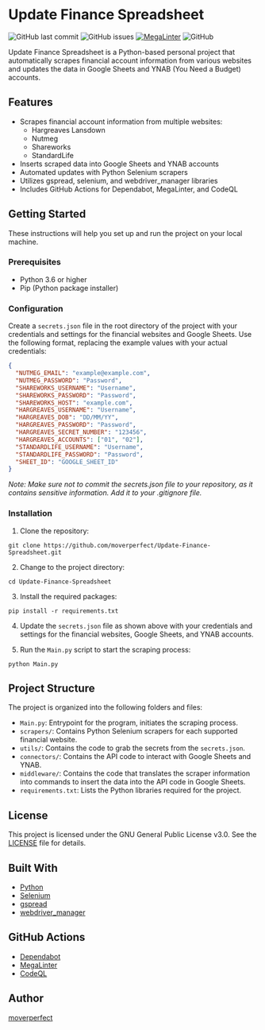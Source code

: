 # Update Finance Spreadsheet

![GitHub last commit](https://img.shields.io/github/last-commit/moverperfect/Update-Finance-Spreadsheet?label=last%20activity)
![GitHub issues](https://img.shields.io/github/issues-raw/moverperfect/Update-Finance-Spreadsheet)
[![MegaLinter](https://github.com/moverperfect/Update-Finance-Spreadsheet/workflows/MegaLinter/badge.svg?branch=main)](https://github.com/moverperfect/Update-Finance-Spreadsheet/actions?query=workflow%3AMegaLinter+branch%3Amain)
![GitHub](https://img.shields.io/github/license/moverperfect/Update-Finance-Spreadsheet)

Update Finance Spreadsheet is a Python-based personal project that automatically scrapes financial account information from various websites and updates the data in Google Sheets and YNAB (You Need a Budget) accounts.

## Features

- Scrapes financial account information from multiple websites:
  - Hargreaves Lansdown
  - Nutmeg
  - Shareworks
  - StandardLife
- Inserts scraped data into Google Sheets and YNAB accounts
- Automated updates with Python Selenium scrapers
- Utilizes gspread, selenium, and webdriver_manager libraries
- Includes GitHub Actions for Dependabot, MegaLinter, and CodeQL

## Getting Started

These instructions will help you set up and run the project on your local machine.

### Prerequisites

- Python 3.6 or higher
- Pip (Python package installer)

### Configuration

Create a `secrets.json` file in the root directory of the project with your credentials and settings for the financial websites and Google Sheets. Use the following format, replacing the example values with your actual credentials:

```json
{
  "NUTMEG_EMAIL": "example@example.com",
  "NUTMEG_PASSWORD": "Password",
  "SHAREWORKS_USERNAME": "Username",
  "SHAREWORKS_PASSWORD": "Password",
  "SHAREWORKS_HOST": "example.com",
  "HARGREAVES_USERNAME": "Username",
  "HARGREAVES_DOB": "DD/MM/YY",
  "HARGREAVES_PASSWORD": "Password",
  "HARGREAVES_SECRET_NUMBER": "123456",
  "HARGREAVES_ACCOUNTS": ["01", "02"],
  "STANDARDLIFE_USERNAME": "Username",
  "STANDARDLIFE_PASSWORD": "Password",
  "SHEET_ID": "GOOGLE_SHEET_ID"
}
```

_Note: Make sure not to commit the secrets.json file to your repository, as it contains sensitive information. Add it to your .gitignore file._

### Installation

1. Clone the repository:

```
git clone https://github.com/moverperfect/Update-Finance-Spreadsheet.git
```

2. Change to the project directory:

```
cd Update-Finance-Spreadsheet
```

3. Install the required packages:

```
pip install -r requirements.txt
```

4. Update the `secrets.json` file as shown above with your credentials and settings for the financial websites, Google Sheets, and YNAB accounts.

5. Run the `Main.py` script to start the scraping process:

```
python Main.py
```

## Project Structure

The project is organized into the following folders and files:

- `Main.py`: Entrypoint for the program, initiates the scraping process.
- `scrapers/`: Contains Python Selenium scrapers for each supported financial website.
- `utils/`: Contains the code to grab the secrets from the `secrets.json`.
- `connectors/`: Contains the API code to interact with Google Sheets and YNAB.
- `middleware/`: Contains the code that translates the scraper information into commands to insert the data into the API code in Google Sheets.
- `requirements.txt`: Lists the Python libraries required for the project.

## License

This project is licensed under the GNU General Public License v3.0. See the [LICENSE](LICENSE) file for details.

## Built With

- [Python](https://www.python.org/)
- [Selenium](https://selenium-python.readthedocs.io/)
- [gspread](https://gspread.readthedocs.io/en/latest/)
- [webdriver_manager](https://github.com/SergeyPirogov/webdriver_manager)

## GitHub Actions

- [Dependabot](https://github.com/dependabot/dependabot-core)
- [MegaLinter](https://megalinter.io/latest/)
- [CodeQL](https://codeql.github.com/)

## Author

[moverperfect](https://github.com/moverperfect)
